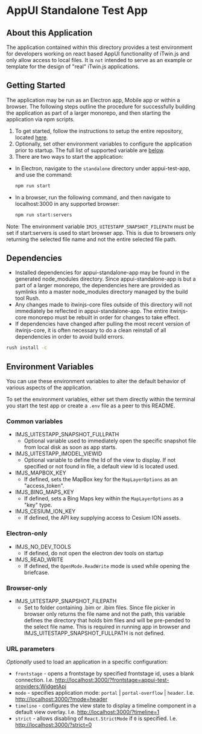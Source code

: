 # AppUI Standalone Test App

## About this Application

The application contained within this directory provides a test environment for developers working on react based AppUI functionality of iTwin.js and only allow access to local files. It is `not` intended to serve as an example or template for the design of "real" iTwin.js applications.

## Getting Started

The application may be run as an Electron app, Mobile app or within a browser. The following steps outline the procedure for successfully building the application as part of a larger monorepo, and then starting the application via npm scripts.

1. To get started, follow the instructions to setup the entire repository, located [here](../../../README.md#build-instructions).
2. Optionally, set other environment variables to configure the application prior to startup. The full list of supported variable are [below](#environment-variables).
3. There are two ways to start the application:

- In Electron, navigate to the `standalone` directory under appui-test-app, and use the command:

  ```cmd
  npm run start
  ```

- In a browser, run the following command, and then navigate to localhost:3000 in any supported browser:

  ```cmd
  npm run start:servers
  ```

Note: The environment variable `IMJS_UITESTAPP_SNAPSHOT_FILEPATH` must be set if start:servers is used to start browser app. This is due to browsers only returning the selected file name and not the entire selected file path.

## Dependencies

- Installed dependencies for appui-standalone-app may be found in the generated node_modules directory. Since appui-standalone-app is but a part of a larger monorepo, the dependencies here are provided as symlinks into a master node_modules directory managed by the build tool Rush.
- Any changes made to itwinjs-core files outside of this directory will not immediately be reflected in appui-standalone-app. The entire itwinjs-core monorepo must be rebuilt in order for changes to take effect.
- If dependencies have changed after pulling the most recent version of itwinjs-core, it is often necessary to do a clean reinstall of all dependencies in order to avoid build errors.

```cmd
rush install -c
```

## Environment Variables

You can use these environment variables to alter the default behavior of various aspects of the application.

To set the environment variables, either set them directly within the terminal you start the test app or create a `.env` file as a peer to this README.

### Common variables

- IMJS_UITESTAPP_SNAPSHOT_FULLPATH
  - Optional variable used to immediately open the specific snapshot file from local disk as soon as app starts.
- IMJS_UITESTAPP_IMODEL_VIEWID
  - Optional variable to define the Id of the view to display. If not specified or not found in file, a default view Id is located used.
- IMJS_MAPBOX_KEY
  - If defined, sets the MapBox key for the `MapLayerOptions` as an "access_token".
- IMJS_BING_MAPS_KEY
  - If defined, sets a Bing Maps key within the `MapLayerOptions` as a "key" type.
- IMJS_CESIUM_ION_KEY
  - If defined, the API key supplying access to Cesium ION assets.

### Electron-only

- IMJS_NO_DEV_TOOLS
  - If defined, do not open the electron dev tools on startup
- IMJS_READ_WRITE
  - If defined, the `OpenMode.ReadWrite` mode is used while opening the briefcase.

### Browser-only

- IMJS_UITESTAPP_SNAPSHOT_FILEPATH
  - Set to folder containing .bim or .ibim files. Since file picker in browser only returns the file name and not the path, this variable defines the directory that holds bim files and will be pre-pended to the select file name. This is required in running app in browser and IMJS_UITESTAPP_SNAPSHOT_FULLPATH is not defined.

### URL parameters

_Optionally_ used to load an application in a specific configuration:

- `frontstage` - opens a frontstage by specified frontstage id, uses a blank connection. I.e. <http://localhost:3000/?frontstage=appui-test-providers:WidgetApi>
- `mode` - specifies application mode: `portal` | `portal-overflow` | `header`. I.e. <http://localhost:3000/?mode=header>
- `timeline` - configures the view state to display a timeline component in a default view overlay. I.e. <http://localhost:3000/?timeline=1>
- `strict` - allows disabling of `React.StrictMode` if `0` is specified. I.e. <http://localhost:3000/?strict=0>
